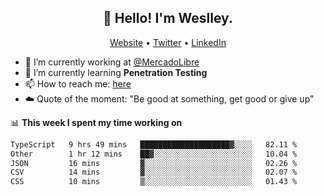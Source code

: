 <h2 align="center">👋 Hello! I'm Weslley.</h2>
<p align="center">
  <a href="http://weslleyneri.com.br">Website</a> •
  <a href="https://twitter.com/Weslley_Neri">Twitter</a> •
  <a href="https://www.linkedin.com/in/weslley-neri-3658908b">LinkedIn</a>
</p>


- 🔭 I’m currently working at [@MercadoLibre](https://github.com/mercadolibre)
- 🌱 I’m currently learning **Penetration Testing**
- 📫 How to reach me: [here](mailto:weslley39@gmail.com)
- ☁️ Quote of the moment: "Be good at something, get good or give up"

📊 **This week I spent my time working on**
<!--START_SECTION:waka-->

```txt
TypeScript   9 hrs 49 mins   ████████████████████▓░░░░   82.11 %
Other        1 hr 12 mins    ██▓░░░░░░░░░░░░░░░░░░░░░░   10.04 %
JSON         16 mins         ▓░░░░░░░░░░░░░░░░░░░░░░░░   02.26 %
CSV          14 mins         ▓░░░░░░░░░░░░░░░░░░░░░░░░   02.07 %
CSS          10 mins         ▒░░░░░░░░░░░░░░░░░░░░░░░░   01.43 %
```

<!--END_SECTION:waka-->

<!-- Inspired by https://github.com/gruselhaus/gruselhaus -->